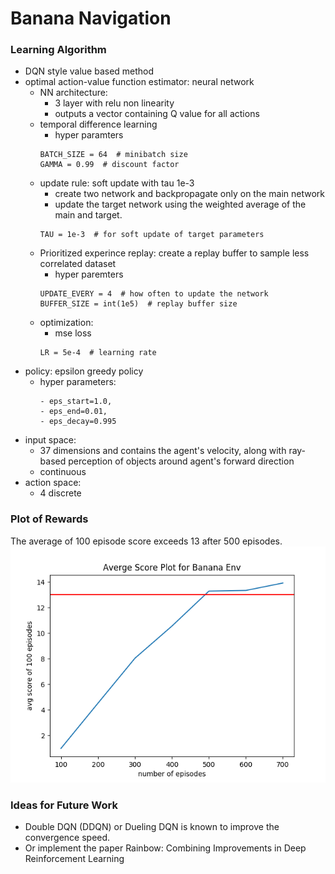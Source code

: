 # Banana Navigation

### Learning Algorithm
- DQN style value based method
- optimal action-value function estimator: neural network
    - NN architecture: 
        - 3 layer with relu non linearity
        - outputs a vector containing Q value for all actions
    - temporal difference learning
        - hyper paramters
        ```
        BATCH_SIZE = 64  # minibatch size
        GAMMA = 0.99  # discount factor
        ```
    - update rule: soft update with tau 1e-3 
        - create two network and backpropagate only on the main network
        - update the target network using the weighted average of the main and target.
        ```
        TAU = 1e-3  # for soft update of target parameters
        ```
    - Prioritized experince replay: create a replay buffer to sample less correlated dataset
        - hyper paremters 
        ```angular2
        UPDATE_EVERY = 4  # how often to update the network
        BUFFER_SIZE = int(1e5)  # replay buffer size
        ```
    - optimization:
        - mse loss
        ```
        LR = 5e-4  # learning rate
        ```
- policy: epsilon greedy policy 
    - hyper parameters:
        ```
        - eps_start=1.0, 
        - eps_end=0.01, 
        - eps_decay=0.995
        ```
- input space: 
    - 37 dimensions and contains the agent's velocity, along with ray-based perception of objects around agent's forward direction
    - continuous
- action space: 
    - 4 discrete

### Plot of Rewards
The average of 100 episode score exceeds 13 after 500 episodes. 
![Score Plot](score.png)

### Ideas for Future Work
- Double DQN (DDQN) or Dueling DQN is known to improve the convergence speed. 
- Or implement the paper Rainbow: Combining Improvements in Deep Reinforcement Learning
 